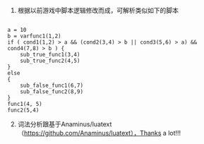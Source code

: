 1. 根据以前游戏中脚本逻辑修改而成，可解析类似如下的脚本

<pre><code>
a = 10
b = varfunc1(1,2)
if ( cond1(1,2) > a && (cond2(3,4) > b || cond3(5,6) > a) && cond4(7,8) > b ) {
	sub_true_func1(3,4)
	sub_true_func2(4,5)
}
else
{
	sub_false_func1(6,7)
	sub_false_func2(8,9)
}
func1(4, 5)
func2(5,4)
</pre></code>

2. 词法分析跟基于Anaminus/luatext（https://github.com/Anaminus/luatext），Thanks a lot!!!

